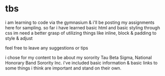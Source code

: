 # tbs

i am learning to code via the gymnasium & i'll be posting my assignments here for sampling.
so far i have learned basic html and basic styling through css
im need a better grasp of utilizing things like inline, block & padding to style & adjust

feel free to leave any suggestions or tips

i chose for my content to be about my sorority Tau Beta Sigma, National Honorary Band Sorority Inc.
i've included basic information & basic links to some things i think are important and stand on their own.
